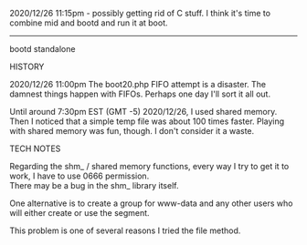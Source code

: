 2020/12/26 11:15pm - possibly getting rid of C stuff.  I think it's time to combine mid and bootd and run it at boot.

************
bootd standalone

HISTORY

2020/12/26 11:00pm
The boot20.php FIFO attempt is a disaster.  The damnest things happen with FIFOs.  Perhaps one day I'll sort it all out.

Until around 7:30pm EST (GMT -5) 2020/12/26, I used shared memory.  Then I noticed that a simple temp file was about 
100 times faster.  Playing with shared memory was fun, though.  I don't consider it a waste.

TECH NOTES

Regarding the shm_ / shared memory functions, every way I try to get it to work, I have to use 0666 permission.  
There may be a bug in the shm_ library itself.  

One alternative is to create a group for www-data and any other users who will either create or use the segment.

This problem is one of several reasons I tried the file method.
